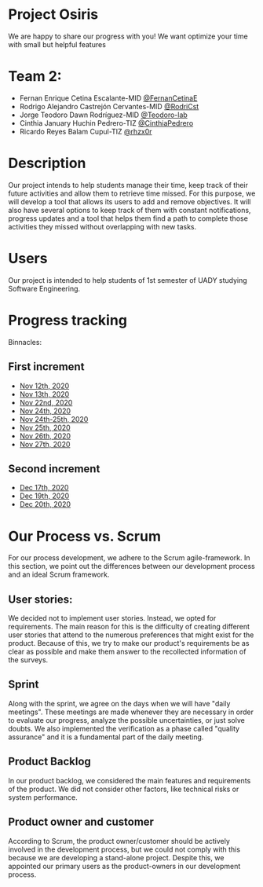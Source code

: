 # Project Osiris

We are happy to share our progress with you! We want optimize your time with small but helpful features

# Team 2:

- Fernan Enrique Cetina Escalante-MID [@FernanCetinaE](https://github.com/FernanCetinaE)
- Rodrigo Alejandro Castrejón Cervantes-MID [@RodriCst](https://github.com/RodriCst)
- Jorge Teodoro Dawn Rodríguez-MID [@Teodoro-lab](https://github.com/Teodoro-lab)
- Cinthia January Huchin Pedrero-TIZ [@CinthiaPedrero](https://github.com/CinthiaPedrero)
- Ricardo Reyes Balam Cupul-TIZ [@rhzx0r](https://github.com/rhzx0r)

# Description

Our project intends to help students manage their time, keep track of their future activities and allow them to retrieve time missed. For this purpose, we will develop a tool that allows its users to add and remove objectives. It will also have several options to keep track of them with constant notifications, progress updates and a tool that helps them find a path to complete those activities they missed without overlapping with new tasks.

# Users

Our project is intended to help students of 1st semester of UADY studying Software Engineering.

# Progress tracking

Binnacles:

## First increment

- [Nov 12th, 2020](Documentation/Bitacoras/12th%20nov%202020.md)
- [Nov 13th, 2020](Documentation/Bitacoras/13th%20nov%202020.md)
- [Nov 22nd, 2020](Documentation/Bitacoras/22th%20nov%202020.md)
- [Nov 24th, 2020](Documentation/Bitacoras/24th%20nov%202020.md)
- [Nov 24th-25th, 2020](Documentation/Bitacoras/24th-25th%20nov%202020.md)
- [Nov 25th, 2020](Documentation/Bitacoras/25th%20nov%202020.md)
- [Nov 26th, 2020](Documentation/Bitacoras/26th%20nov%202020.md)
- [Nov 27th, 2020](Documentation/Bitacoras/27th%20nov%202020.md)

## Second increment

- [Dec 17th, 2020](Documentation/Binnacles/17th%20dec%202020.md)
- [Dec 19th, 2020](Documentation/Binnacles/19th%20dec%202020.md)
- [Dec 20th, 2020](Documentation/Binnacles/20th%dec%2020.md)
# Our Process vs. Scrum

For our process development, we adhere to the Scrum agile-framework. In this section, we point out the differences between our development process and an ideal Scrum framework.

## User stories:

We decided not to implement user stories. Instead, we opted for requirements. The main reason for this is the difficulty of creating different user stories that attend to the numerous preferences that might exist for the product. Because of this, we try to make our product's requirements be as clear as possible and make them answer to the recollected information of the surveys.

## Sprint

Along with the sprint, we agree on the days when we will have "daily meetings". These meetings are made whenever they are necessary in order to evaluate our progress, analyze the possible uncertainties, or just solve doubts. We also implemented the verification as a phase called "quality assurance" and it is a fundamental part of the daily meeting.

## Product Backlog

In our product backlog, we considered the main features and requirements of the product. We did not consider other factors, like technical risks or system performance.

## Product owner and customer

According to Scrum, the product owner/customer should be actively involved in the development process, but we could not comply with this because we are developing a stand-alone project. Despite this, we appointed our primary users as the product-owners in our development process.
